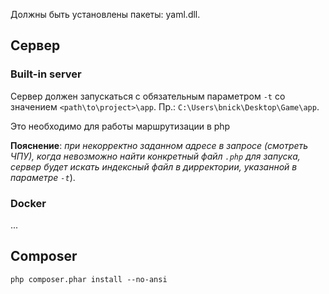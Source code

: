 Должны быть установлены пакеты: yaml.dll.

## Сервер

### Built-in server

Сервер должен запускаться с обязательным параметром `-t` со значением `<path\to\project>\app`.
Пр.: `C:\Users\bnick\Desktop\Game\app`.

Это необходимо для работы маршрутизации в php

**Пояснение**: _при некорректно заданном адресе в запросе (смотреть ЧПУ), когда невозможно найти конкретный файл `.php`
для запуска,
сервер будет искать индексный файл в дирректории, указанной в параметре `-t`_).

### Docker
...

## Composer

`php composer.phar install --no-ansi`
